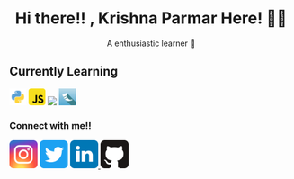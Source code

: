 <h1 align='center'> Hi there!! , Krishna Parmar Here! 🙋‍♂️ </h1>
<p align='center'> A enthusiastic learner 🎇 </p>
<h2> Currently Learning </h2>
<img src=https://github.com/edent/SuperTinyIcons/blob/master/images/svg/python.svg height='30' weight='30'/>
<img src=https://github.com/edent/SuperTinyIcons/blob/master/images/svg/javascript.svg height='30' weight='30'/>
<img src=https://github.com/edent/SuperTinyIcons/blob/master/images/svg/django.svg height='30' weight='30'/>
<img src=https://github.com/edent/SuperTinyIcons/blob/master/images/svg/flask.svg height='30' weight='30'/>




<h3> Connect with me!! </h3>
<a href = https://instagram.com/_parmark target='blank'> <img src=https://github.com/edent/SuperTinyIcons/blob/master/images/svg/instagram.svg height='50' weight='50'/></a> <a href = https://twitter.com/@_parmark target='blank'> <img src=https://github.com/edent/SuperTinyIcons/blob/master/images/svg/twitter.svg height='50' weight='50'/></a> <a href = https://www.linkedin.com/in/parmark-326111 target='blank'> <img src=https://github.com/edent/SuperTinyIcons/blob/master/images/svg/linkedin.svg height='50' weight='50'/></a><a href = https://github.com/ParmarKrishna target='blank'> <img src=https://github.com/edent/SuperTinyIcons/blob/master/images/svg/github.svg height='50' weight='50'/></a>
